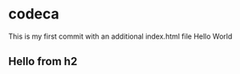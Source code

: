 codeca
======

This is my first commit with an additional index.html file
Hello World

<h2>Hello from h2</h2>
